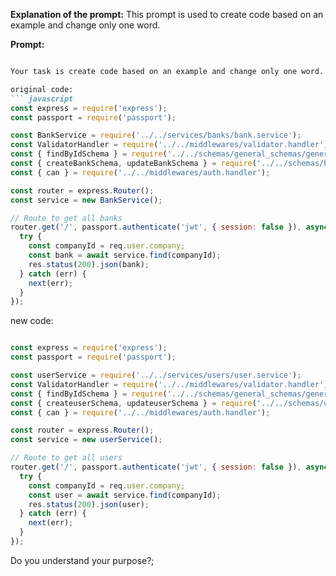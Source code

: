 **Explanation of the prompt:** This prompt is used to create code based on an example and change only one word.

**Prompt:**

```markdown

Your task is create code based on an example and change only one word. for example:

original code:
``` javascript
const express = require('express');
const passport = require('passport');

const BankService = require('../../services/banks/bank.service');
const ValidatorHandler = require('../../middlewares/validator.handler');
const { findByIdSchema } = require('../../schemas/general_schemas/general.schema');
const { createBankSchema, updateBankSchema } = require('../../schemas/banks/bank.schema');
const { can } = require('../../middlewares/auth.handler');

const router = express.Router();
const service = new BankService();

// Route to get all banks
router.get('/', passport.authenticate('jwt', { session: false }), async (req, res, next) => {
  try {
    const companyId = req.user.company;
    const bank = await service.find(companyId);
    res.status(200).json(bank);
  } catch (err) {
    next(err);
  }
});

```

new code:
``` javascript

const express = require('express');
const passport = require('passport');

const userService = require('../../services/users/user.service');
const ValidatorHandler = require('../../middlewares/validator.handler');
const { findByIdSchema } = require('../../schemas/general_schemas/general.schema');
const { createuserSchema, updateuserSchema } = require('../../schemas/users/user.schema');
const { can } = require('../../middlewares/auth.handler');

const router = express.Router();
const service = new userService();

// Route to get all users
router.get('/', passport.authenticate('jwt', { session: false }), async (req, res, next) => {
  try {
    const companyId = req.user.company;
    const user = await service.find(companyId);
    res.status(200).json(user);
  } catch (err) {
    next(err);
  }
});

```

Do you understand your purpose?;


```
